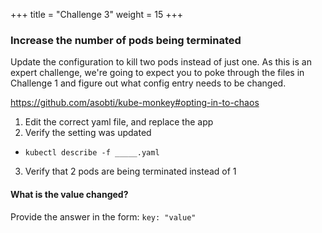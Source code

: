 +++
title = "Challenge 3"
weight = 15
+++

### Increase the number of pods being terminated

Update the configuration to kill two pods instead of just one. As this is an expert challenge, we're going to expect you to poke through the files in Challenge 1 and figure out what config entry needs to be changed.

https://github.com/asobti/kube-monkey#opting-in-to-chaos

1. Edit the correct yaml file, and replace the app
2. Verify the setting was updated
  - `kubectl describe -f _____.yaml`
3. Verify that 2 pods are being terminated instead of 1

#### What is the value changed?
Provide the answer in the form: `key: "value"`
